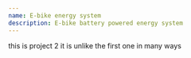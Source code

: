 ```yaml
---
name: E-bike energy system
description: E-bike battery powered energy system
---
```


this is project 2 it is unlike the first one in many ways
